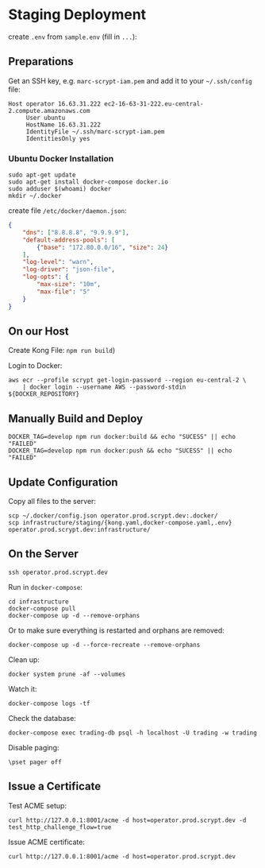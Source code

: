 # Staging Deployment

create `.env` from `sample.env` (fill in `...`):


## Preparations

Get an SSH key, e.g. `marc-scrypt-iam.pem` and add it to your `~/.ssh/config` file:

```
Host operator 16.63.31.222 ec2-16-63-31-222.eu-central-2.compute.amazonaws.com
     User ubuntu
     HostName 16.63.31.222
     IdentityFile ~/.ssh/marc-scrypt-iam.pem
     IdentitiesOnly yes
```

### Ubuntu Docker Installation

    sudo apt-get update
    sudo apt-get install docker-compose docker.io
    sudo adduser $(whoami) docker
    mkdir ~/.docker

create file `/etc/docker/daemon.json`:

```json
{
    "dns": ["8.8.8.8", "9.9.9.9"],
    "default-address-pools": [
        {"base": "172.80.0.0/16", "size": 24}
    ],
    "log-level": "warn",
    "log-driver": "json-file",
    "log-opts": {
        "max-size": "10m",
        "max-file": "5"
    }
}
```

## On our Host

Create Kong File: `npm run build`)

Login to Docker:

```
aws ecr --profile scrypt get-login-password --region eu-central-2 \
    | docker login --username AWS --password-stdin ${DOCKER_REPOSITORY}
```

## Manually Build and Deploy

```
DOCKER_TAG=develop npm run docker:build && echo "SUCESS" || echo "FAILED"
DOCKER_TAG=develop npm run docker:push && echo "SUCESS" || echo "FAILED"
```

## Update Configuration

Copy all files to the server:

```
scp ~/.docker/config.json operator.prod.scrypt.dev:.docker/
scp infrastructure/staging/{kong.yaml,docker-compose.yaml,.env} operator.prod.scrypt.dev:infrastructure/
```

## On the Server

```
ssh operator.prod.scrypt.dev
```

Run in `docker-compose`:

```
cd infrastructure
docker-compose pull
docker-compose up -d --remove-orphans
```

Or to make sure everything is restarted and orphans are removed:

```
docker-compose up -d --force-recreate --remove-orphans
```

Clean up:
```
docker system prune -af --volumes
```

Watch it:
```
docker-compose logs -tf
```

Check the database:
```
docker-compose exec trading-db psql -h localhost -U trading -w trading
```

Disable paging:

    \pset pager off

## Issue a Certificate

Test ACME setup:

    curl http://127.0.0.1:8001/acme -d host=operator.prod.scrypt.dev -d test_http_challenge_flow=true

Issue ACME certificate:

    curl http://127.0.0.1:8001/acme -d host=operator.prod.scrypt.dev
